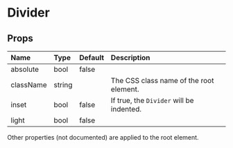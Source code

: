 Divider
=======



Props
-----


| Name | Type | Default | Description |
|:-----|:-----|:--------|:------------|
| absolute | bool | false |  |
| className | string |  | The CSS class name of the root element. |
| inset | bool | false | If true, the `Divider` will be indented. |
| light | bool | false |  |

Other properties (not documented) are applied to the root element.
